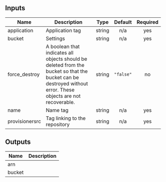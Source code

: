 ## Inputs

| Name | Description | Type | Default | Required |
|------|-------------|:----:|:-----:|:-----:|
| application | Application tag | string | n/a | yes |
| bucket | Settings | string | n/a | yes |
| force\_destroy | A boolean that indicates all objects should be deleted from the bucket so that the bucket can be destroyed without error. These objects are not recoverable. | string | `"false"` | no |
| name | Name tag | string | n/a | yes |
| provisionersrc | Tag linking to the repository | string | n/a | yes |

## Outputs

| Name | Description |
|------|-------------|
| arn |  |
| bucket |  |
